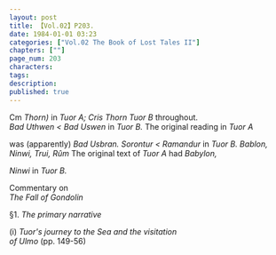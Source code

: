 ```yaml
---
layout: post
title: 【Vol.02】P203.
date: 1984-01-01 03:23
categories: ["Vol.02 The Book of Lost Tales II"]
chapters: [""]
page_num: 203
characters: 
tags: 
description: 
published: true
---
```


<p style="text-indent: 0;">
Cm <I>Thorn) </I>in <I>Tuor A; Cris Thorn Tuor B </I>throughout.<BR><I>Bad Uthwen     < Bad Uswen </I>in <I>Tuor B. </I>The original reading in <I>Tuor A</I>
</p>

was (apparently) <I>Bad Usbran. Sorontur < Ramandur </I>in <I>Tuor B. Bablon, Ninwi, Trui, Rûm </I>The original text of <I>Tuor A </I>had <I>Babylon,</I>

<I>Ninwi </I>in <I>Tuor B.</I>

Commentary on<BR><I>The Fall of Gondolin</I>

§1.     <I>The primary narrative</I>

(i)     <I>Tuor's journey to the Sea and the visitation<BR>of Ulmo </I>(pp. 149-56)

